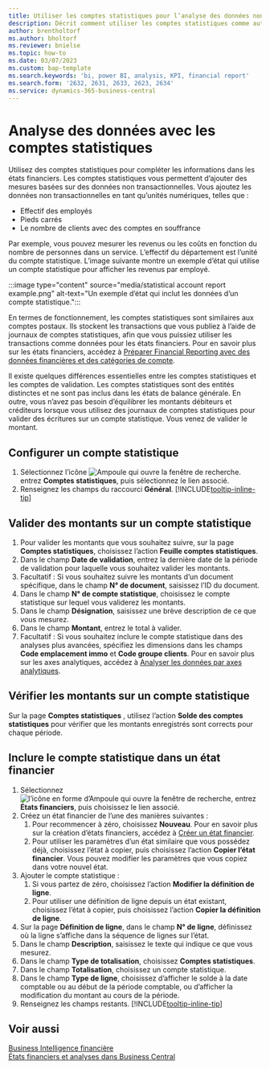 ```yaml
---
title: Utiliser les comptes statistiques pour l’analyse des données non transactionnelles
description: Décrit comment utiliser les comptes statistiques comme autre source de données pour vos analyses.
author: brentholtorf
ms.author: bholtorf
ms.reviewer: bnielse
ms.topic: how-to
ms.date: 03/07/2023
ms.custom: bap-template
ms.search.keywords: 'bi, power BI, analysis, KPI, financial report'
ms.search.form: '2632, 2631, 2633, 2623, 2634'
ms.service: dynamics-365-business-central
---
```

# <a name="analyze-data-with-statistical-accounts"></a>Analyse des données avec les comptes statistiques

Utilisez des comptes statistiques pour compléter les informations dans les états financiers. Les comptes statistiques vous permettent d’ajouter des mesures basées sur des données non transactionnelles. Vous ajoutez les données non transactionnelles en tant qu’unités numériques, telles que :

* Effectif des employés
* Pieds carrés
* Le nombre de clients avec des comptes en souffrance

Par exemple, vous pouvez mesurer les revenus ou les coûts en fonction du nombre de personnes dans un service. L’effectif du département est l’unité du compte statistique. L’image suivante montre un exemple d’état qui utilise un compte statistique pour afficher les revenus par employé.

:::image type="content" source="media/statistical account report example.png" alt-text="Un exemple d’état qui inclut les données d’un compte statistique.":::

En termes de fonctionnement, les comptes statistiques sont similaires aux comptes postaux. Ils stockent les transactions que vous publiez à l’aide de journaux de comptes statistiques, afin que vous puissiez utiliser les transactions comme données pour les états financiers. Pour en savoir plus sur les états financiers, accédez à [Préparer Financial Reporting avec des données financières et des catégories de compte](bi-how-work-account-schedule.md). 

Il existe quelques différences essentielles entre les comptes statistiques et les comptes de validation. Les comptes statistiques sont des entités distinctes et ne sont pas inclus dans les états de balance générale. En outre, vous n’avez pas besoin d’équilibrer les montants débiteurs et créditeurs lorsque vous utilisez des journaux de comptes statistiques pour valider des écritures sur un compte statistique. Vous venez de valider le montant.

## <a name="set-up-a-statistical-account"></a>Configurer un compte statistique

1. Sélectionnez l’icône ![Ampoule qui ouvre la fenêtre de recherche.](media/ui-search/search_small.png "Dites-moi ce que vous voulez faire") entrez **Comptes statistiques**, puis sélectionnez le lien associé.
1. Renseignez les champs du raccourci **Général**. [!INCLUDE[tooltip-inline-tip](includes/tooltip-inline-tip_md.md)]

## <a name="post-amounts-to-a-statistical-account"></a>Valider des montants sur un compte statistique

1. Pour valider les montants que vous souhaitez suivre, sur la page **Comptes statistiques**, choisissez l’action **Feuille comptes statistiques**.
1. Dans le champ **Date de validation**, entrez la dernière date de la période de validation pour laquelle vous souhaitez valider les montants.
1. Facultatif : Si vous souhaitez suivre les montants d’un document spécifique, dans le champ **N° de document**, saisissez l’ID du document.
1. Dans le champ **N° de compte statistique**, choisissez le compte statistique sur lequel vous validerez les montants.
1. Dans le champ **Désignation**, saisissez une brève description de ce que vous mesurez.  
1. Dans le champ **Montant**, entrez le total à valider. 
1. Facultatif : Si vous souhaitez inclure le compte statistique dans des analyses plus avancées, spécifiez les dimensions dans les champs **Code emplacement immo** et **Code groupe clients**. Pour en savoir plus sur les axes analytiques, accédez à [Analyser les données par axes analytiques](bi-how-analyze-data-dimension.md).

## <a name="verify-statistical-account-amounts"></a>Vérifier les montants sur un compte statistique

Sur la page **Comptes statistiques** , utilisez l’action **Solde des comptes statistiques** pour vérifier que les montants enregistrés sont corrects pour chaque période.  

## <a name="include-the-statistical-account-in-a-financial-report"></a>Inclure le compte statistique dans un état financier

1. Sélectionnez ![l’icône en forme d’Ampoule qui ouvre la fenêtre de recherche](media/ui-search/search_small.png "Dites-moi ce que vous voulez faire"), entrez **États financiers**, puis choisissez le lien associé.
1. Créez un état financier de l’une des manières suivantes :
    1. Pour recommencer à zéro, choisissez **Nouveau**. Pour en savoir plus sur la création d’états financiers, accédez à [Créer un état financier](bi-how-work-account-schedule.md#create-a-new-financial-report).
    1. Pour utiliser les paramètres d’un état similaire que vous possédez déjà, choisissez l’état à copier, puis choisissez l’action **Copier l’état financier**. Vous pouvez modifier les paramètres que vous copiez dans votre nouvel état.
1. Ajouter le compte statistique :
    1. Si vous partez de zéro, choisissez l’action **Modifier la définition de ligne**.
    1. Pour utiliser une définition de ligne depuis un état existant, choisissez l’état à copier, puis choisissez l’action **Copier la définition de ligne**.
1. Sur la page **Définition de ligne**, dans le champ **N° de ligne**, définissez où la ligne s’affiche dans la séquence de lignes sur l’état.
1. Dans le champ **Description**, saisissez le texte qui indique ce que vous mesurez.
1. Dans le champ **Type de totalisation**, choisissez **Comptes statistiques**.
1. Dans le champ **Totalisation**, choisissez un compte statistique.
1. Dans le champ **Type de ligne**, choisissez d’afficher le solde à la date comptable ou au début de la période comptable, ou d’afficher la modification du montant au cours de la période.
1. Renseignez les champs restants. [!INCLUDE[tooltip-inline-tip](includes/tooltip-inline-tip_md.md)]

## <a name="see-also"></a>Voir aussi

[Business Intelligence financière](bi.md)  
[États financiers et analyses dans Business Central](finance-reports.md)
